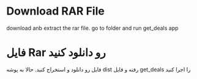 <h1>Download RAR File</h1>
<p>
download anb extract the rar file. go to <dist> folder and run get_deals app
</p>

<h1>فایل Rar رو دانلود کنید</h1>
<p>
فایل رو دانلود و استخراج کنید. حالا به پوشه dist رفته و فایل get_deals را اجرا کنید</p>
